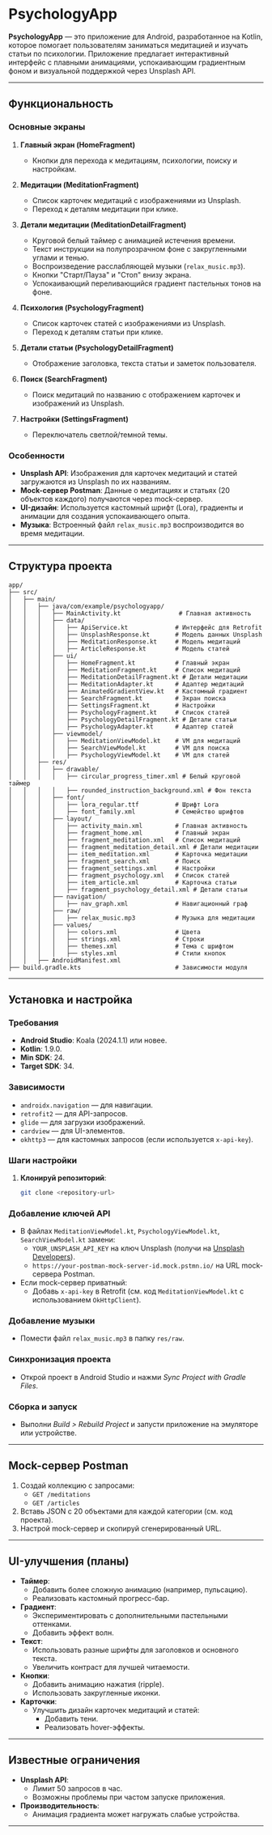 # PsychologyApp

**PsychologyApp** — это приложение для Android, разработанное на Kotlin, которое помогает пользователям заниматься медитацией и изучать статьи по психологии. Приложение предлагает интерактивный интерфейс с плавными анимациями, успокаивающим градиентным фоном и визуальной поддержкой через Unsplash API.

---

## Функциональность

### Основные экраны

1. **Главный экран (HomeFragment)**  
   - Кнопки для перехода к медитациям, психологии, поиску и настройкам.

2. **Медитации (MeditationFragment)**  
   - Список карточек медитаций с изображениями из Unsplash.  
   - Переход к деталям медитации при клике.

3. **Детали медитации (MeditationDetailFragment)**  
   - Круговой белый таймер с анимацией истечения времени.  
   - Текст инструкции на полупрозрачном фоне с закругленными углами и тенью.  
   - Воспроизведение расслабляющей музыки (`relax_music.mp3`).  
   - Кнопки "Старт/Пауза" и "Стоп" внизу экрана.  
   - Успокаивающий переливающийся градиент пастельных тонов на фоне.

4. **Психология (PsychologyFragment)**  
   - Список карточек статей с изображениями из Unsplash.  
   - Переход к деталям статьи при клике.

5. **Детали статьи (PsychologyDetailFragment)**  
   - Отображение заголовка, текста статьи и заметок пользователя.

6. **Поиск (SearchFragment)**  
   - Поиск медитаций по названию с отображением карточек и изображений из Unsplash.

7. **Настройки (SettingsFragment)**  
   - Переключатель светлой/темной темы.

### Особенности

- **Unsplash API**: Изображения для карточек медитаций и статей загружаются из Unsplash по их названиям.  
- **Mock-сервер Postman**: Данные о медитациях и статьях (20 объектов каждого) получаются через mock-сервер.  
- **UI-дизайн**: Используется кастомный шрифт (Lora), градиенты и анимации для создания успокаивающего опыта.  
- **Музыка**: Встроенный файл `relax_music.mp3` воспроизводится во время медитации.

---

## Структура проекта

```
app/
├── src/
│   ├── main/
│   │   ├── java/com/example/psychologyapp/
│   │   │   ├── MainActivity.kt                # Главная активность
│   │   │   ├── data/
│   │   │   │   ├── ApiService.kt             # Интерфейс для Retrofit
│   │   │   │   ├── UnsplashResponse.kt       # Модель данных Unsplash
│   │   │   │   ├── MeditationResponse.kt     # Модель медитаций
│   │   │   │   ├── ArticleResponse.kt        # Модель статей
│   │   │   ├── ui/
│   │   │   │   ├── HomeFragment.kt           # Главный экран
│   │   │   │   ├── MeditationFragment.kt     # Список медитаций
│   │   │   │   ├── MeditationDetailFragment.kt # Детали медитации
│   │   │   │   ├── MeditationAdapter.kt      # Адаптер медитаций
│   │   │   │   ├── AnimatedGradientView.kt   # Кастомный градиент
│   │   │   │   ├── SearchFragment.kt         # Экран поиска
│   │   │   │   ├── SettingsFragment.kt       # Настройки
│   │   │   │   ├── PsychologyFragment.kt     # Список статей
│   │   │   │   ├── PsychologyDetailFragment.kt # Детали статьи
│   │   │   │   ├── PsychologyAdapter.kt      # Адаптер статей
│   │   │   ├── viewmodel/
│   │   │   │   ├── MeditationViewModel.kt    # VM для медитаций
│   │   │   │   ├── SearchViewModel.kt        # VM для поиска
│   │   │   │   ├── PsychologyViewModel.kt    # VM для статей
│   │   ├── res/
│   │   │   ├── drawable/
│   │   │   │   ├── circular_progress_timer.xml # Белый круговой таймер
│   │   │   │   ├── rounded_instruction_background.xml # Фон текста
│   │   │   ├── font/
│   │   │   │   ├── lora_regular.ttf          # Шрифт Lora
│   │   │   │   ├── font_family.xml           # Семейство шрифтов
│   │   │   ├── layout/
│   │   │   │   ├── activity_main.xml         # Главная активность
│   │   │   │   ├── fragment_home.xml         # Главный экран
│   │   │   │   ├── fragment_meditation.xml   # Список медитаций
│   │   │   │   ├── fragment_meditation_detail.xml # Детали медитации
│   │   │   │   ├── item_meditation.xml       # Карточка медитации
│   │   │   │   ├── fragment_search.xml       # Поиск
│   │   │   │   ├── fragment_settings.xml     # Настройки
│   │   │   │   ├── fragment_psychology.xml   # Список статей
│   │   │   │   ├── item_article.xml          # Карточка статьи
│   │   │   │   ├── fragment_psychology_detail.xml # Детали статьи
│   │   │   ├── navigation/
│   │   │   │   ├── nav_graph.xml             # Навигационный граф
│   │   │   ├── raw/
│   │   │   │   ├── relax_music.mp3           # Музыка для медитации
│   │   │   ├── values/
│   │   │   │   ├── colors.xml                # Цвета
│   │   │   │   ├── strings.xml               # Строки
│   │   │   │   ├── themes.xml                # Тема с шрифтом
│   │   │   │   ├── styles.xml                # Стили кнопок
│   │   ├── AndroidManifest.xml
├── build.gradle.kts                          # Зависимости модуля
```
---

## Установка и настройка

### Требования

- **Android Studio**: Koala (2024.1.1) или новее.  
- **Kotlin**: 1.9.0.  
- **Min SDK**: 24.  
- **Target SDK**: 34.

### Зависимости

- `androidx.navigation` — для навигации.  
- `retrofit2` — для API-запросов.  
- `glide` — для загрузки изображений.  
- `cardview` — для UI-элементов.  
- `okhttp3` — для кастомных запросов (если используется `x-api-key`).

### Шаги настройки

1. **Клонируй репозиторий**:  
   ```bash
   git clone <repository-url>
### Добавление ключей API

- В файлах `MeditationViewModel.kt`, `PsychologyViewModel.kt`, `SearchViewModel.kt` замени:  
  - `YOUR_UNSPLASH_API_KEY` на ключ Unsplash (получи на [Unsplash Developers](https://unsplash.com/developers)).  
  - `https://your-postman-mock-server-id.mock.pstmn.io/` на URL mock-сервера Postman.  
- Если mock-сервер приватный:  
  - Добавь `x-api-key` в Retrofit (см. код `MeditationViewModel.kt` с использованием `OkHttpClient`).

### Добавление музыки

- Помести файл `relax_music.mp3` в папку `res/raw`.

### Синхронизация проекта

- Открой проект в Android Studio и нажми *Sync Project with Gradle Files*.

### Сборка и запуск

- Выполни *Build > Rebuild Project* и запусти приложение на эмуляторе или устройстве.

---

## Mock-сервер Postman

1. Создай коллекцию с запросами:  
   - `GET /meditations`  
   - `GET /articles`  
2. Вставь JSON с 20 объектами для каждой категории (см. код проекта).  
3. Настрой mock-сервер и скопируй сгенерированный URL.

---

## UI-улучшения (планы)

- **Таймер**:  
  - Добавить более сложную анимацию (например, пульсацию).  
  - Реализовать кастомный прогресс-бар.  
- **Градиент**:  
  - Экспериментировать с дополнительными пастельными оттенками.  
  - Добавить эффект волн.  
- **Текст**:  
  - Использовать разные шрифты для заголовков и основного текста.  
  - Увеличить контраст для лучшей читаемости.  
- **Кнопки**:  
  - Добавить анимацию нажатия (ripple).  
  - Использовать закругленные иконки.  
- **Карточки**:  
  - Улучшить дизайн карточек медитаций и статей:  
    - Добавить тени.  
    - Реализовать hover-эффекты.

---

## Известные ограничения

- **Unsplash API**:  
  - Лимит 50 запросов в час.  
  - Возможны проблемы при частом запуске приложения.  
- **Производительность**:  
  - Анимация градиента может нагружать слабые устройства.

---
